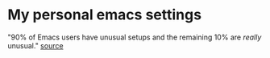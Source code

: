 # My personal emacs settings

"90% of Emacs users have unusual setups and the remaining 10% are _really_ unusual."
[source](https://www.gnu.org/software/emacs/manual/html_node/auth/Help-for-users.html)

